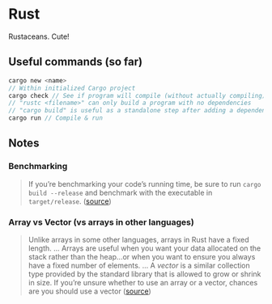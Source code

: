 # Rust

Rustaceans. Cute!

## Useful commands (so far)

```rust
cargo new <name>
// Within initialized Cargo project
cargo check // See if program will compile (without actually compiling)
// "rustc <filename>" can only build a program with no dependencies
// "cargo build" is useful as a standalone step after adding a dependency
cargo run // Compile & run
```

## Notes

### Benchmarking

> If you’re benchmarking your code’s running time,
> be sure to run `cargo build --release`
> and benchmark with the executable in `target/release`.
> ([source](https://rust-book.cs.brown.edu/ch01-03-hello-cargo.html#building-for-release))

### Array vs Vector (vs arrays in other languages)

> Unlike arrays in some other languages, arrays in Rust have a fixed length.
> ...
> Arrays are useful when you want your data allocated on the stack rather than the heap...or
> when you want to ensure you always have a fixed number of elements.
> ...
> A *vector* is a similar collection type provided by the standard library that is allowed to grow or shrink in size.
> If you’re unsure whether to use an array or a vector, chances are you should use a vector
> ([source](https://rust-book.cs.brown.edu/ch03-02-data-types.html#the-array-type))

